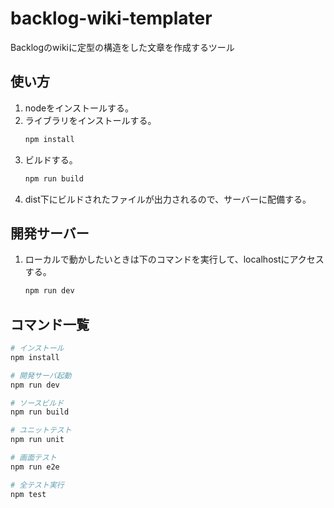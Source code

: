 # backlog-wiki-templater

Backlogのwikiに定型の構造をした文章を作成するツール

## 使い方

1. nodeをインストールする。
1. ライブラリをインストールする。
    ``` bash
    npm install
    ```
1. ビルドする。
    ``` bash
    npm run build
    ```
1. dist下にビルドされたファイルが出力されるので、サーバーに配備する。

## 開発サーバー

1. ローカルで動かしたいときは下のコマンドを実行して、localhostにアクセスする。
    ``` bash
    npm run dev
    ```


## コマンド一覧

``` bash
# インストール
npm install

# 開発サーバ起動
npm run dev

# ソースビルド
npm run build

# ユニットテスト
npm run unit

# 画面テスト
npm run e2e

# 全テスト実行
npm test
```
